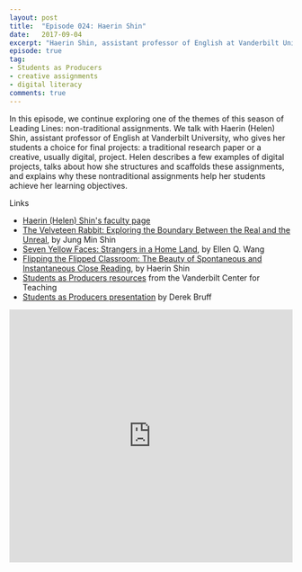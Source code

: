 ```yaml
---
layout: post
title:  "Episode 024: Haerin Shin"
date:   2017-09-04
excerpt: "Haerin Shin, assistant professor of English at Vanderbilt University, shares her process for engaging students as creators of digital projects."
episode: true
tag:
- Students as Producers
- creative assignments
- digital literacy
comments: true
---
```


In this episode, we continue exploring one of the themes of this season of Leading Lines: non-traditional assignments. We talk with Haerin (Helen) Shin, assistant professor of English at Vanderbilt University, who gives her students a choice for final projects: a traditional research paper or a creative, usually digital, project. Helen describes a few examples of digital projects, talks about how she structures and scaffolds these assignments, and explains why these nontraditional assignments help her students achieve her learning objectives.

Links

<ul>
<li><a href="https://as.vanderbilt.edu/english/bio/haerin-shin">Haerin (Helen) Shin's faculty page</a></li>
<li><a href="http://jasmine138.wixsite.com/velveteenrabbit">The Velveteen Rabbit: Exploring the Boundary Between the Real and the Unreal</a>, by Jung Min Shin</li>
<li><a href="http://lnwang95.wixsite.com/seven-yellow-faces">Seven Yellow Faces: Strangers in a Home Land</a>, by Ellen Q. Wang</li>
<li><a href="https://tomprof.stanford.edu/posting/1435">Flipping the Flipped Classroom: The Beauty of Spontaneous and Instantaneous Close Reading</a>, by Haerin Shin</li>
<li><a href="https://cft.vanderbilt.edu/tag/students-as-producers/">Students as Producers resources</a> from the Vanderbilt Center for Teaching</li>
<li><a href="https://prezi.com/1cnevevepyjo/jitt-2017-students-as-producers/">Students as Producers presentation</a> by Derek Bruff</li>
</ul>

<iframe width="100%" height="450" scrolling="no" frameborder="no" src="https://w.soundcloud.com/player/?url=https%3A//api.soundcloud.com/tracks/340349344%3Fsecret_token%3Ds-gI9Ok&amp;color=ff5500&amp;auto_play=false&amp;hide_related=false&amp;show_comments=true&amp;show_user=true&amp;show_reposts=false&amp;visual=true"></iframe>
